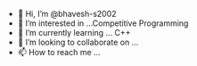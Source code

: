 - 👋 Hi, I’m @bhavesh-s2002
- 👀 I’m interested in ...Competitive Programming
- 🌱 I’m currently learning ... C++
- 💞️ I’m looking to collaborate on ...
- 📫 How to reach me ...

<!---
bhavesh-s2002/bhavesh-s2002 is a ✨ special ✨ repository because its `README.md` (this file) appears on your GitHub profile.
You can click the Preview link to take a look at your changes.
--->
